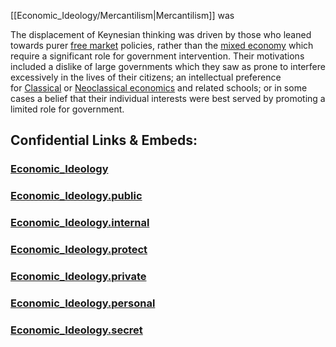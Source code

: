 
[[Economic_Ideology/Mercantilism|Mercantilism]] was 

The displacement of Keynesian thinking was driven by those who leaned towards purer [free market](https://en.wikipedia.org/wiki/Free_market "Free market") policies, rather than the [mixed economy](https://en.wikipedia.org/wiki/Mixed_economy "Mixed economy") which require a significant role for government intervention. Their motivations included a dislike of large governments which they saw as prone to interfere excessively in the lives of their citizens; an intellectual preference for [Classical](https://en.wikipedia.org/wiki/Classical_economics "Classical economics") or [Neoclassical economics](https://en.wikipedia.org/wiki/Neoclassical_economics "Neoclassical economics") and related schools; or in some cases a belief that their individual interests were best served by promoting a limited role for government.





## Confidential Links & Embeds: 

### [Economic_Ideology](/_Standards/bio/Society/Ideology/Economic_Ideology.md) 

### [Economic_Ideology.public](/_public/bio/Society/Ideology/Economic_Ideology.public.md) 

### [Economic_Ideology.internal](/_internal/bio/Society/Ideology/Economic_Ideology.internal.md) 

### [Economic_Ideology.protect](/_protect/bio/Society/Ideology/Economic_Ideology.protect.md) 

### [Economic_Ideology.private](/_private/bio/Society/Ideology/Economic_Ideology.private.md) 

### [Economic_Ideology.personal](/_personal/bio/Society/Ideology/Economic_Ideology.personal.md) 

### [Economic_Ideology.secret](/_secret/bio/Society/Ideology/Economic_Ideology.secret.md)

